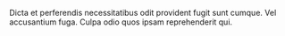 Dicta et perferendis necessitatibus odit provident fugit sunt cumque.
Vel accusantium fuga.
Culpa odio quos ipsam reprehenderit qui.